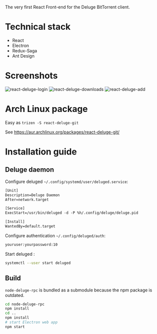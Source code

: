 The very first React Front-end for the Deluge BitTorrent client.

# Technical stack

* React
* Electron
* Redux-Saga
* Ant Design

# Screenshots

![react-deluge-login](https://user-images.githubusercontent.com/8150894/95030169-4e67f500-069d-11eb-950c-34c66e40335c.png)
![react-deluge-downloads](https://user-images.githubusercontent.com/8150894/95030170-4f008b80-069d-11eb-972c-1380298d0365.png)
![react-deluge-add](https://user-images.githubusercontent.com/8150894/95030171-4f008b80-069d-11eb-89ae-6db639e374e8.png)


# Arch Linux package

Easy as `trizen -S react-deluge-git`

See https://aur.archlinux.org/packages/react-deluge-git/

# Installation guide

## Deluge daemon

Configure deluged `~/.config/systemd/user/deluged.service`:

~~~txt
[Unit]
Description=Deluge Daemon
After=network.target

[Service]
ExecStart=/usr/bin/deluged -d -P %h/.config/deluge/deluge.pid

[Install]
WantedBy=default.target
~~~

Configure authentication `~/.config/deluged/auth`:

~~~txt
youruser:yourpassword:10
~~~

Start deluged :

~~~sh
systemctl --user start deluged
~~~

## Build

`node-deluge-rpc` is bundled as a submodule because the npm package is outdated.

~~~sh
cd node-deluge-rpc
npm install
cd ..
npm install
# start Electron web app
npm start
~~~

